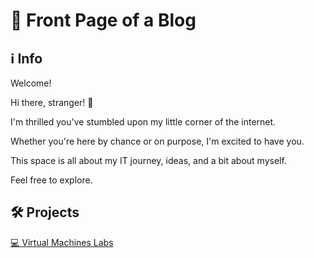 # 📰 Front Page of a Blog

## ℹ️ Info

Welcome!

Hi there, stranger! 🌟

I'm thrilled you've stumbled upon my little corner of the internet. 

Whether you're here by chance or on purpose, I'm excited to have you. 

This space is all about my IT journey, ideas, and a bit about myself. 

Feel free to explore.

## 🛠️ Projects

[💻 Virtual Machines Labs](https://github.com/documented-thoughts/virtual-machines)